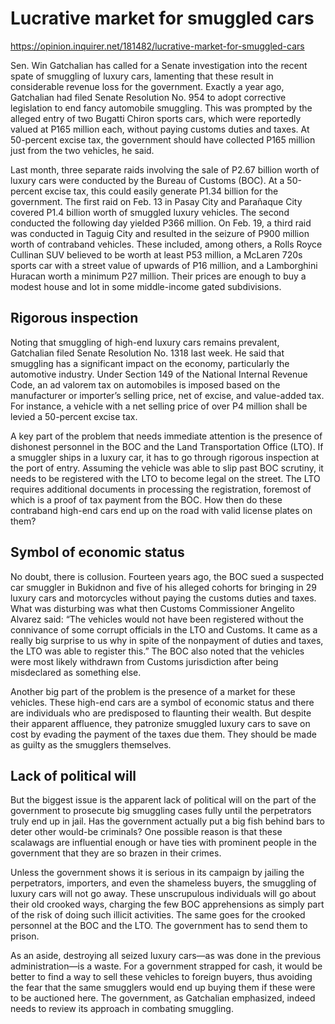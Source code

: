 # Lucrative market for smuggled cars

https://opinion.inquirer.net/181482/lucrative-market-for-smuggled-cars



Sen. Win Gatchalian has called for a Senate investigation into the recent spate of smuggling of luxury cars, lamenting that these result in considerable revenue loss for the government. Exactly a year ago, Gatchalian had filed Senate Resolution No. 954 to adopt corrective legislation to end fancy automobile smuggling. This was prompted by the alleged entry of two Bugatti Chiron sports cars, which were reportedly valued at P165 million each, without paying customs duties and taxes. At 50-percent excise tax, the government should have collected P165 million just from the two vehicles, he said.

Last month, three separate raids involving the sale of P2.67 billion worth of luxury cars were conducted by the Bureau of Customs (BOC). At a 50-percent excise tax, this could easily generate P1.34 billion for the government. The first raid on Feb. 13 in Pasay City and Parañaque City covered P1.4 billion worth of smuggled luxury vehicles. The second conducted the following day yielded P366 million. On Feb. 19, a third raid was conducted in Taguig City and resulted in the seizure of P900 million worth of contraband vehicles. These included, among others, a Rolls Royce Cullinan SUV believed to be worth at least P53 million, a McLaren 720s sports car with a street value of upwards of P16 million, and a Lamborghini Huracan worth a minimum P27 million. Their prices are enough to buy a modest house and lot in some middle-income gated subdivisions.



##  Rigorous inspection



Noting that smuggling of high-end luxury cars remains prevalent, Gatchalian filed Senate Resolution No. 1318 last week. He said that smuggling has a significant impact on the economy, particularly the automotive industry. Under Section 149 of the National Internal Revenue Code, an ad valorem tax on automobiles is imposed based on the manufacturer or importer’s selling price, net of excise, and value-added tax. For instance, a vehicle with a net selling price of over P4 million shall be levied a 50-percent excise tax.

A key part of the problem that needs immediate attention is the presence of dishonest personnel in the BOC and the Land Transportation Office (LTO). If a smuggler ships in a luxury car, it has to go through rigorous inspection at the port of entry. Assuming the vehicle was able to slip past BOC scrutiny, it needs to be registered with the LTO to become legal on the street. The LTO requires additional documents in processing the registration, foremost of which is a proof of tax payment from the BOC. How then do these contraband high-end cars end up on the road with valid license plates on them?



##  Symbol of economic status



No doubt, there is collusion. Fourteen years ago, the BOC sued a suspected car smuggler in Bukidnon and five of his alleged cohorts for bringing in 29 luxury cars and motorcycles without paying the customs duties and taxes. What was disturbing was what then Customs Commissioner Angelito Alvarez said: “The vehicles would not have been registered without the connivance of some corrupt officials in the LTO and Customs. It came as a really big surprise to us why in spite of the nonpayment of duties and taxes, the LTO was able to register this.” The BOC also noted that the vehicles were most likely withdrawn from Customs jurisdiction after being misdeclared as something else.

Another big part of the problem is the presence of a market for these vehicles. These high-end cars are a symbol of economic status and there are individuals who are predisposed to flaunting their wealth. But despite their apparent affluence, they patronize smuggled luxury cars to save on cost by evading the payment of the taxes due them. They should be made as guilty as the smugglers themselves.



##  Lack of political will



But the biggest issue is the apparent lack of political will on the part of the government to prosecute big smuggling cases fully until the perpetrators truly end up in jail. Has the government actually put a big fish behind bars to deter other would-be criminals? One possible reason is that these scalawags are influential enough or have ties with prominent people in the government that they are so brazen in their crimes.

Unless the government shows it is serious in its campaign by jailing the perpetrators, importers, and even the shameless buyers, the smuggling of luxury cars will not go away. These unscrupulous individuals will go about their old crooked ways, charging the few BOC apprehensions as simply part of the risk of doing such illicit activities. The same goes for the crooked personnel at the BOC and the LTO. The government has to send them to prison.

As an aside, destroying all seized luxury cars—as was done in the previous administration—is a waste. For a government strapped for cash, it would be better to find a way to sell these vehicles to foreign buyers, thus avoiding the fear that the same smugglers would end up buying them if these were to be auctioned here. The government, as Gatchalian emphasized, indeed needs to review its approach in combating smuggling.